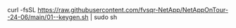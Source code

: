 curl -fsSL https://raw.githubusercontent.com/fvsqr-NetApp/NetAppOnTour--24-06/main/01--keygen.sh | sudo sh
